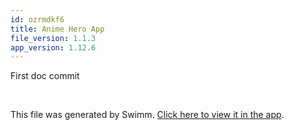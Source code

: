 ```yaml
---
id: ozrmdkf6
title: Anime Hero App
file_version: 1.1.3
app_version: 1.12.6
---
```


First doc commit

<br/>

This file was generated by Swimm. [Click here to view it in the app](https://app.swimm.io/repos/Z2l0aHViJTNBJTNBQW5pbWVIZXJvQXBwJTNBJTNBVGFyaXEyNTE4/docs/ozrmdkf6).
